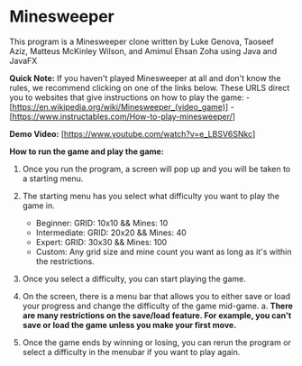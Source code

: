 # Minesweeper

This program is a Minesweeper clone written by Luke Genova, Taoseef Aziz, Matteus McKinley Wilson, and Amimul Ehsan Zoha using Java and JavaFX

**Quick Note:**
If you haven't played Minesweeper at all and don't know the rules, we recommend clicking on one of the links below. These URLS direct you to websites that give instructions on how to play the game: 
    - [https://en.wikipedia.org/wiki/Minesweeper_(video_game)]
    - [https://www.instructables.com/How-to-play-minesweeper/]

**Demo Video:** [https://www.youtube.com/watch?v=e_LBSV6SNkc]
  
**How to run the game and play the game:**

1. Once you run the program, a screen will pop up and you will be taken to a starting menu.

2. The starting menu has you select what difficulty you want to play the game in.
   - Beginner: GRID: 10x10 && Mines: 10
   - Intermediate: GRID: 20x20 && Mines: 40
   - Expert: GRID: 30x30 && Mines: 100
   - Custom: Any grid size and mine count you want as long as it's within the restrictions.

4. Once you select a difficulty, you can start playing the game.
   
5. On the screen, there is a menu bar that allows you to either save or load your progress and change the difficulty of the game mid-game. 
  a. **There are many restrictions on the save/load feature. For example, you can't save or load the game unless you make your first move.** 

6. Once the game ends by winning or losing, you can rerun the program or select a difficulty in the menubar if you want to play again.


